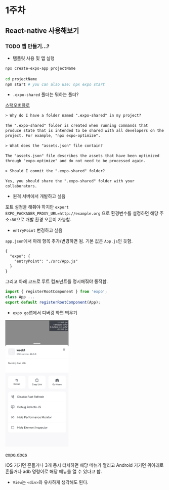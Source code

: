 # 1주차

## React-native 사용해보기

### TODO 앱 만들기...?

- 템플릿 사용 및 앱 실행

```bash
npx create-expo-app projectName

cd projectName
npm start # you can also use: npx expo start
```

- `.expo-shared` 폴더는 뭐하는 폴더?

[스택오버플로](https://stackoverflow.com/questions/67853337/is-necessary-to-git-ignore-expo-shared-folder-in-react-native-project)
```
> Why do I have a folder named ".expo-shared" in my project?

The ".expo-shared" folder is created when running commands that produce state that is intended to be shared with all developers on the project. For example, "npx expo-optimize".

> What does the "assets.json" file contain?

The "assets.json" file describes the assets that have been optimized through "expo-optimize" and do not need to be processed again.

> Should I commit the ".expo-shared" folder?

Yes, you should share the ".expo-shared" folder with your collaborators.
```


- 원격 서버에서 개발하고 싶음

포트 설정을 해줘야 하지만 `export EXPO_PACKAGER_PROXY_URL=http://example.org` 으로 환경변수를 설정하면 해당 주소`:80`으로 개발 환경 오픈이 가능함.


- `entryPoint` 변경하고 싶음

`app.json`에서 아래 항목 추가/변경하면 됨. 기본 값은 `App.js`인 듯함.
```
{
  "expo": {
    "entryPoint": "./src/App.js"
  }
}
```
그리고 아래 코드로 루트 컴포넌트를 명시해줘야 동작함.
```javascript
import { registerRootComponent } from 'expo';
class App ...
export default registerRootComponent(App);
```


- `expo go`앱에서 디버깅 화면 띄우기
<img src="./img/Screenshot_20220921-202414_Expo%20Go.png" alt="디버깅화면" style="width:200px;"/>

[expo docs](https://docs.expo.dev/workflow/debugging/)

iOS 기기면 흔들거나 3개 동시 터치하면 해당 메뉴가 열리고 Android 기기면 위아래로 흔들거나 adb 명령어로 해당 메뉴를 열 수 있다고 함.


- `View`는 `<div>`와 유사하게 생각해도 된다.

